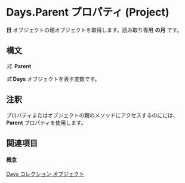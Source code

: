
# Days.Parent プロパティ (Project)

 **日** オブジェクトの親オブジェクトを取得します。読み取り専用 **の月** です。


## 構文

 _式_. **Parent**

 _式_ **Days** オブジェクトを表す変数です。


## 注釈

プロパティまたはオブジェクトの親のメソッドにアクセスするのにには、  **Parent** プロパティを使用します。


## 関連項目


#### 概念


[Days コレクション オブジェクト](ac9cc007-a318-c9a8-2e6c-c4834a52d5c2.md)